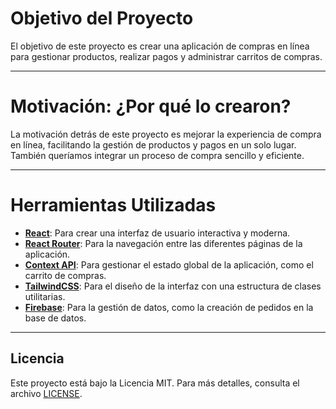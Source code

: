 # Objetivo del Proyecto

El objetivo de este proyecto es crear una aplicación de compras en línea para gestionar productos, realizar pagos y administrar carritos de compras.

---

# Motivación: ¿Por qué lo crearon?

La motivación detrás de este proyecto es mejorar la experiencia de compra en línea, facilitando la gestión de productos y pagos en un solo lugar. También queríamos integrar un proceso de compra sencillo y eficiente.

---

# Herramientas Utilizadas

- **[React](https://reactjs.org/)**: Para crear una interfaz de usuario interactiva y moderna.
- **[React Router](https://reactrouter.com/)**: Para la navegación entre las diferentes páginas de la aplicación.
- **[Context API](https://reactjs.org/docs/context.html)**: Para gestionar el estado global de la aplicación, como el carrito de compras.
- **[TailwindCSS](https://tailwindcss.com/)**: Para el diseño de la interfaz con una estructura de clases utilitarias.
- **[Firebase](https://firebase.google.com/docs)**: Para la gestión de datos, como la creación de pedidos en la base de datos.


---

## Licencia

Este proyecto está bajo la Licencia MIT. Para más detalles, consulta el archivo [LICENSE](./LICENSE).
